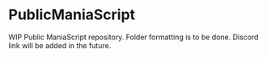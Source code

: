 # PublicManiaScript

WIP Public ManiaScript repository. Folder formatting is to be done.
Discord link will be added in the future.
